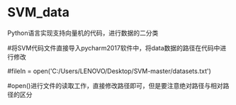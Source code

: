 # SVM_data

Python语言实现支持向量机的代码，进行数据的二分类

#将SVM代码文件直接导入pycharm2017软件中，将data数据的路径在代码中进行修改

#fileIn = open('C:/Users/LENOVO/Desktop/SVM-master/datasets.txt')

#open()进行文件的读取工作，直接修改路径即可，但是要注意绝对路径与相对路径的区分

